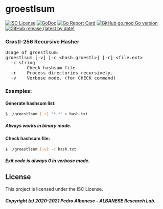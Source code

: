 # groestlsum
[![ISC License](http://img.shields.io/badge/license-ISC-blue.svg)](https://github.com/pedroalbanese/groestl/blob/master/LICENSE.md) 
[![GoDoc](https://godoc.org/github.com/pedroalbanese/groestl?status.png)](http://godoc.org/github.com/pedroalbanese/groestl)
[![Go Report Card](https://goreportcard.com/badge/github.com/pedroalbanese/groestl)](https://goreportcard.com/report/github.com/pedroalbanese/groestl)
[![GitHub go.mod Go version](https://img.shields.io/github/go-mod/go-version/pedroalbanese/groestl)](https://golang.org)
[![GitHub release (latest by date)](https://img.shields.io/github/v/release/pedroalbanese/groestl)](https://github.com/pedroalbanese/groestl/releases)
### Grøstl-256 Recursive Hasher
<PRE>
Usage of groestlsum:
groestlsum [-v] [-c &lt;hash.groestl&gt;] [-r] &lt;file.ext&gt;
  -c string
        Check hashsum file.
  -r    Process directories recursively.
  -v    Verbose mode. (for CHECK command)</PRE>
  
### Examples:
#### Generate hashsum list:
```sh
$ ./groestlsum [-r] "*.*" > hash.txt
```
##### Always works in binary mode. 
#### Check hashsum file:
```sh
$ ./groestlsum [-v] -c hash.txt
```
##### Exit code is always 0 in verbose mode. 
## License
This project is licensed under the ISC License.
##### Copyright (c) 2020-2021 Pedro Albanese - ALBANESE Research Lab.
